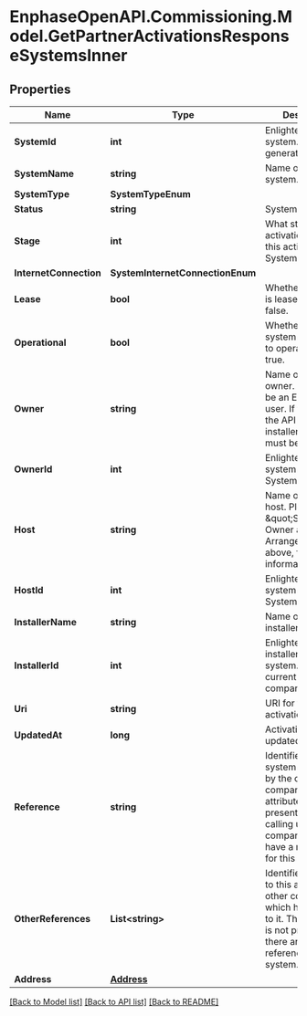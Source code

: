 # EnphaseOpenAPI.Commissioning.Model.GetPartnerActivationsResponseSystemsInner

## Properties

Name | Type | Description | Notes
------------ | ------------- | ------------- | -------------
**SystemId** | **int** | Enlighten ID of this system. System-generated. | [optional] 
**SystemName** | **string** | Name of the system. | [optional] 
**SystemType** | **SystemTypeEnum** |  | [optional] 
**Status** | **string** | System&#39;s status. | [optional] 
**Stage** | **int** | What stage of the activation process this activation is in. System-generated. | [optional] 
**InternetConnection** | **SystemInternetConnectionEnum** |  | [optional] 
**Lease** | **bool** | Whether the system is leased. Default false. | [optional] 
**Operational** | **bool** | Whether this system is permitted to operate. Default true. | [optional] 
**Owner** | **string** | Name of the system owner. Owner must be an Enlighten user. If the user of the API is a self-installer, the owner must be himself. | [optional] 
**OwnerId** | **int** | Enlighten ID of this system owner. System-generated. | [optional] 
**Host** | **string** | Name of the system host. Please see \&quot;Specifying an Owner and Lease Arrangement\&quot;, above, for more information. | [optional] 
**HostId** | **int** | Enlighten ID of this system host. System-generated. | [optional] 
**InstallerName** | **string** | Name of the installer. | [optional] 
**InstallerId** | **int** | Enlighten ID of the installer of this system. Defaults to current user&#39;s company ID. | [optional] 
**Uri** | **string** | URI for this activation. | [optional] 
**UpdatedAt** | **long** | Activation last updated timestamp. | [optional] 
**Reference** | **string** | Identifier of this system as provided by the calling user&#39;s company. This attribute is not present if the calling user&#39;s company does not have a reference for this system. | [optional] 
**OtherReferences** | **List&lt;string&gt;** | Identifiers assigned to this activation by other companies which have access to it. This attribute is not present if there are no other references for this system. | [optional] 
**Address** | [**Address**](Address.md) |  | [optional] 

[[Back to Model list]](../README.md#documentation-for-models) [[Back to API list]](../README.md#documentation-for-api-endpoints) [[Back to README]](../README.md)

